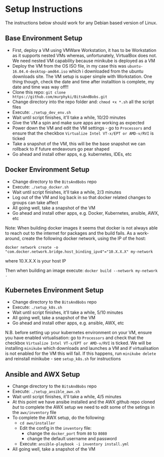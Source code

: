 # Setup Instructions
The instructions below should work for any Debian based version of Linux.

## Base Environment Setup
- First, deploy a VM using VMWare Workstation, it has to be Workstation as it supports nested VMs whereas, unfortunately, VirtualBox does not. We need nested VM capability because minikube is deployed as a VM
- Deploy the VM from the OS ISO file, in my case this was `ubuntu-16.04.4-desktop-amd64.iso` which i downloaded from the ubuntu downloads site. The VM setup is super simple with Workstation. One thing though, check the date and time after installtion is complete, my date and time was way off!!
- Clone this repo: `git clone https://github.com/murphyki/BitsAndBobs.git` 
- Change directory into the repo folder and: `chmod +x *.sh` all the script files
- Execute: `./setup_dev_env.sh`
- Wait until script finishes, it'll take a while, 10/20 minutes
- Give the VM a spin and make sure apps are working as expected
- Power down the VM and edit the VM settings - go to `Processors` and ensure that the checkbox `Virtualize Intel VT-x/EPT or AMD-v/RVI` is ticked 
- Take a snapshot of the VM, this will be the base snapshot we can rollback to if future endeavours go pear shaped
- Go ahead and install other apps, e.g. kubernetes, IDEs, etc

## Docker Environment Setup
- Change directory to the `BitsAndBobs` repo
- Execute: `./setup_docker.sh`
- Wait until script finishes, it'll take a while, 2/3 minutes
- Log out of the VM and log back in so that docker related changes to groups can take affect
- All going well, take a snapshot of the VM
- Go ahead and install other apps, e.g. Docker, Kubernetes, ansible, AWX, etc

Note:
When building docker images it seems that docker is not always able to reach out to the internet for packages and the build fails.
As a work-around, create the following docker network, using the IP of the host:

`docker network create -o "com.docker.network.bridge.host_binding_ipv4"="10.X.X.X" my-network`

where 10.X.X.X is your host IP

Then when building an image execute:
`docker build --network my-network .`

## Kubernetes Environment Setup
- Change directory to the `BitsAndBobs` repo
- Execute: `./setup_k8s.sh`
- Wait until script finishes, it'll take a while, 5/10 minutes
- All going well, take a snapshot of the VM
- Go ahead and install other apps, e.g. ansible, AWX, etc

N.B. before setting up your kubernetes environment on your VM, ensure you have enabled virtualisation: go to `Processors` and check that the checkbox `Virtualize Intel VT-x/EPT or AMD-v/RVI` is ticked. We will be installing `minikube` which downloads and launches a VM and if virtualisation is not enabled for the VM this will fail. If this happens, run `minikube delete` and reinstall minikube - see `setup_k8s.sh` for instructions

## Ansible and AWX Setup
- Change directory to the `BitsAndBobs` repo
- Execute: `./setup_ansible_awx.sh`
- Wait until script finishes, it'll take a while, 4/5 minutes
- At this point we have ansibe installed and the AWX github repo cloned _but_ to complete the AWX setup we need to edit some of the setings in the `awx/inventory` file
- To complete the AWX setup, do the following:
  - `cd awx/installer`
  - Edit the config in the `inventory` file:
    - change the `docker_port` from `80` to `8080`
    - change the default username and password
  - Execute: `ansible-playbook -i inventory install.yml`
- All going well, take a snapshot of the VM
